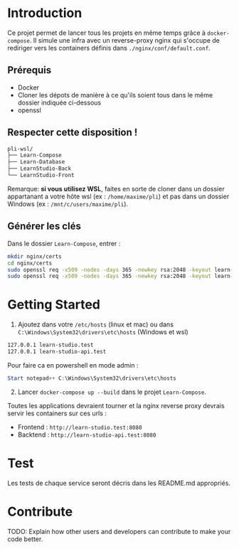 # Introduction 

Ce projet permet de lancer tous les projets en même temps grâce à `docker-compose`. Il simule une infra avec un reverse-proxy nginx qui s'occupe de rediriger vers les containers définis dans `./nginx/conf/default.conf`.

## Prérequis

- Docker
- Cloner les dépots de manière à ce qu'ils soient tous dans le même dossier indiquée ci-dessous
- openssl

## Respecter cette disposition !

```txt
pli-wsl/
├── Learn-Compose
├── Learn-Database
├── LearnStudio-Back
└── LearnStudio-Front
```


Remarque: **si vous utilisez WSL**, faites en sorte de cloner dans un dossier appartanant a votre hôte wsl (ex : `/home/maxime/pli`) et pas dans un dossier Windows (ex : `/mnt/c/users/maxime/pli`).

## Générer les clés

Dans le dossier `Learn-Compose`, entrer :

```bash
mkdir nginx/certs
cd nginx/certs
sudo openssl req -x509 -nodes -days 365 -newkey rsa:2048 -keyout learn-studio-api.key -out learn-studio-api.crt
sudo openssl req -x509 -nodes -days 365 -newkey rsa:2048 -keyout learn-studio.key -out learn-studio.crt
```

# Getting Started

1.	Ajoutez dans votre `/etc/hosts` (linux et mac) ou dans `C:\Windows\System32\drivers\etc\hosts` (Windows et wsl) 

```txt
127.0.0.1 learn-studio.test
127.0.0.1 learn-studio-api.test
```

Pour faire ca en powershell en mode admin : 
```ps1
Start notepad++ C:\Windows\System32\drivers\etc\hosts
```

2.	Lancer `docker-compose up --build` dans le projet `Learn-Compose`.

Toutes les applications devraient tourner et la nginx reverse proxy devrais servir les containers sur ces urls :

- Frontend : `http://learn-studio.test:8080`
- Backtend : `http://learn-studio-api.test:8080`

# Test

Les tests de chaque service seront décris dans les README.md appropriés.


# Contribute
TODO: Explain how other users and developers can contribute to make your code better. 
